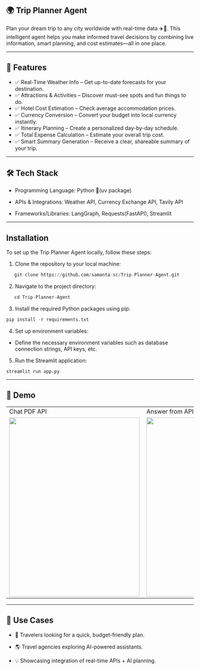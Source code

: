 ## 🌍 Trip Planner Agent

Plan your dream trip to any city worldwide with real-time data ✈️🌆.
This intelligent agent helps you make informed travel decisions by combining live information, smart planning, and cost estimates—all in one place.

---

## 🚀 Features

- ✅ Real-Time Weather Info – Get up-to-date forecasts for your destination.
- ✅ Attractions & Activities – Discover must-see spots and fun things to do.
- ✅ Hotel Cost Estimation – Check average accommodation prices.
- ✅ Currency Conversion – Convert your budget into local currency instantly.
- ✅ Itinerary Planning – Create a personalized day-by-day schedule.
- ✅ Total Expense Calculation – Estimate your overall trip cost.
- ✅ Smart Summary Generation – Receive a clear, shareable summary of your trip.

---

## 🛠️ Tech Stack

- Programming Language: Python 🐍(uv package)

- APIs & Integrations: Weather API, Currency Exchange API, Tavily API

- Frameworks/Libraries: LangGraph, Requests(FastAPI), Streamlit

---

## Installation
To set up the Trip Planner Agent locally, follow these steps:

1. Clone the repository to your local machine:
```python
   git clone https://github.com/samanta-sc/Trip-Planner-Agent.git
```
2. Navigate to the project directory:
```python
   cd Trip-Planner-Agent
```
3. Install the required Python packages using pip:
```python
pip install -r requirements.txt
```
4. Set up environment variables:
  - Define the necessary environment variables such as database connection strings, API keys, etc.
5. Run the Streamlit application:
```
streamlit run app.py
```

---

## 📸 Demo

<table>
  <tr>
    <td>Chat PDF API</td>
     <td>Answer from API</td>
  </tr>
  <tr>
    <td><img align="left" src="resources/thumbnail_1.png" width=350 height=480></td>
    <td><img align="left" src="resources/Screenshot (9).png" width=350 height=480></td>
  </tr>
 </table>

 ---

## 🎯 Use Cases
- 🧳 Travelers looking for a quick, budget-friendly plan.

- 🌎 Travel agencies exploring AI-powered assistants.

- 💡 Showcasing integration of real-time APIs + AI planning.
